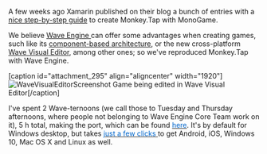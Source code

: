 A few weeks ago Xamarin published on their blog a bunch of entries with a [nice step-by-step guide](https://blog.xamarin.com/building-your-first-game-with-monogame-finishing-the-app/) to create Monkey.Tap with MonoGame.

We believe [Wave Engine ](https://waveengine.net/)can offer some advantages when creating games, such like its [component-based architecture](https://github.com/WaveEngine/Documentation/wiki/Component-based-Architecture), or the new cross-platform [Wave Visual Editor](http://blogs.plainconcepts.com/waveengineteam/2015/09/15/whats-new-in-2-0/), among other ones; so we've reproduced Monkey.Tap with Wave Engine.

[caption id="attachment_295" align="aligncenter" width="1920"]![WaveVisualEditorScreenshot](wavevisualeditorscreenshot.png) Game being edited in Wave Visual Editor[/caption]

I've spent 2 Wave-ternoons (we call those to Tuesday and Thursday afternoons, where people not belonging to Wave Engine Core Team work on it), 5 h total, making the port, which can be found [<span style="color:#0066cc;">here</span>](https://github.com/MarcosCobena/MonkeyTapWaveEngine). It's by default for Windows desktop, but takes [<span style="color:#0066cc;">just a few clicks </span>](https://github.com/WaveEngine/Documentation/wiki/Convert-Your-Game-to-More-Platforms)to get Android, iOS, Windows 10, Mac OS X and Linux as well.